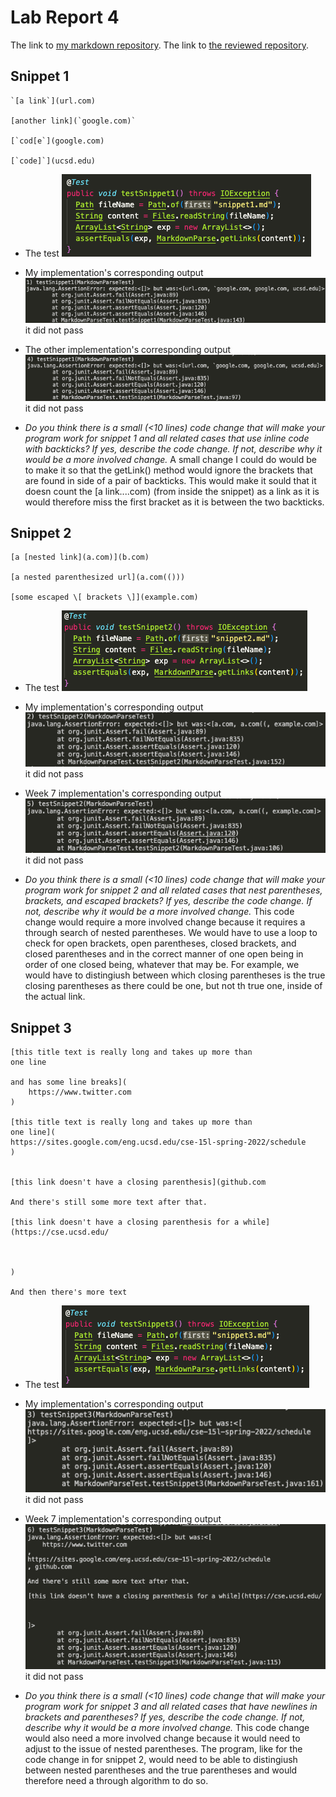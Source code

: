 # Lab Report 4 

The link to [my markdown repository](https://github.com/beneenfune/markdown-parser.git).
The link to [the reviewed repository](https://github.com/charvishukla/markdown_parser_2.git).


## Snippet 1
```
`[a link`](url.com)

[another link](`google.com)`

[`cod[e`](google.com)

[`code]`](ucsd.edu)
```
* The test
![Image](s1.test.png)
* My implementation's corresponding output
![Image](s1.mine.png)
it did not pass
* The other implementation's corresponding output
![Image](s1.other.png)
it did not pass

* *Do you think there is a small (<10 lines) code change that will make your program work for snippet 1 and all related cases that use inline code with backticks? If yes, describe the code change. If not, describe why it would be a more involved change.* 
A small change I could do  would be to make it so that the getLink() method would ignore the brackets that are found in side of a pair of backticks. This would make it sould that it doesn count the [a link....com) (from inside the snippet) as a link as it is would therefore miss the first bracket as it is between the two backticks.

## Snippet 2
```
[a [nested link](a.com)](b.com)

[a nested parenthesized url](a.com(()))

[some escaped \[ brackets \]](example.com)
```

* The test
![Image](s2.test.png)
* My implementation's corresponding output
![Image](s2.mine.png)
it did not pass
* Week 7 implementation's corresponding output
![Image](s2.other.png)
it did not pass

* *Do you think there is a small (<10 lines) code change that will make your program work for snippet 2 and all related cases that nest parentheses, brackets, and escaped brackets? If yes, describe the code change. If not, describe why it would be a more involved change.* 
This code change would require a more involved change because it requires a through search of nested parentheses. We would have to use a loop to check for open brackets, open parentheses, closed brackets, and closed parentheses and in the correct manner of one open being in order of one closed being, whatever that may be. For example, we would have to distingiush between which closing parentheses is the true closing parentheses as there could be one, but not th true one, inside of the actual link.

## Snippet 3
```
[this title text is really long and takes up more than 
one line

and has some line breaks](
    https://www.twitter.com
)

[this title text is really long and takes up more than 
one line](
https://sites.google.com/eng.ucsd.edu/cse-15l-spring-2022/schedule
)


[this link doesn't have a closing parenthesis](github.com

And there's still some more text after that.

[this link doesn't have a closing parenthesis for a while](https://cse.ucsd.edu/



)

And then there's more text
```

* The test
![Image](s3.test.png)
* My implementation's corresponding output
![Image](s3.mine.png)
it did not pass
* Week 7 implementation's corresponding output
![Image](s3.other.png)
it did not pass

* *Do you think there is a small (<10 lines) code change that will make your program work for snippet 3 and all related cases that have newlines in brackets and parentheses? If yes, describe the code change. If not, describe why it would be a more involved change.* 
This code change would also need a more involved change because it would need to adjust to the issue of nested parentheses. The program, like for the code change in for snippet 2, would need to be able to distingiush between nested parentheses and the true parentheses and would therefore need a through algorithm to do so.